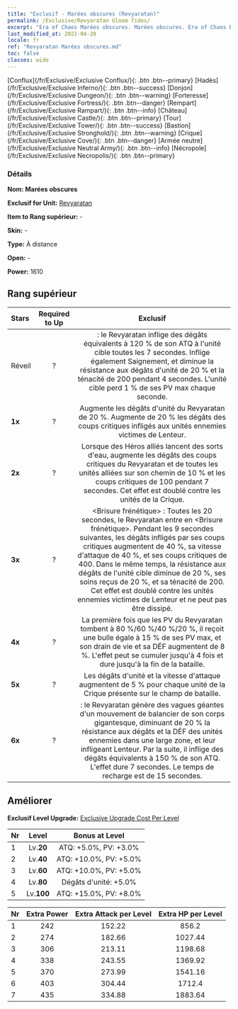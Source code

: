 ```yaml
---
title: "Exclusif - Marées obscures (Revyaratan)"
permalink: /Exclusive/Revyaratan Gloom Tides/
excerpt: "Era of Chaos Marées obscures. Marées obscures. Era of Chaos Exclusif Marées obscures. Revyaratan Exclusif."
last_modified_at: 2021-04-28
locale: fr
ref: "Revyaratan Marées obscures.md"
toc: false
classes: wide
---
```

 [Conflux](/fr/Exclusive/Exclusive Conflux/){: .btn .btn--primary} [Hadès](/fr/Exclusive/Exclusive Inferno/){: .btn .btn--success} [Donjon](/fr/Exclusive/Exclusive Dungeon/){: .btn .btn--warning} [Forteresse](/fr/Exclusive/Exclusive Fortress/){: .btn .btn--danger} [Rempart](/fr/Exclusive/Exclusive Rampart/){: .btn .btn--info} [Château](/fr/Exclusive/Exclusive Castle/){: .btn .btn--primary} [Tour](/fr/Exclusive/Exclusive Tower/){: .btn .btn--success} [Bastion](/fr/Exclusive/Exclusive Stronghold/){: .btn .btn--warning} [Crique](/fr/Exclusive/Exclusive Cove/){: .btn .btn--danger} [Armée neutre](/fr/Exclusive/Exclusive Neutral Army/){: .btn .btn--info} [Nécropole](/fr/Exclusive/Exclusive Necropolis/){: .btn .btn--primary} 

### Détails
 **Nom: Marées obscures** 

 **Exclusif for Unit:** [Revyaratan](/fr/units/Revyaratan/) 

 **Item to Rang supérieur:** -

 **Skin:** -

 **Type:** À distance

 **Open:** -

 **Power:** 1610

## Rang supérieur

  |     Stars    |  Required to Up | Exclusif |
  |:-------------|:---------------:|:---------------:|
  |  Réveil  | ? | <Recherche de sang> : le Revyaratan inflige des dégâts équivalents à 120 % de son ATQ à l'unité cible toutes les 7 secondes. Inflige également Saignement, et diminue la résistance aux dégâts d'unité de 20 % et la ténacité de 200 pendant 4 secondes. L'unité cible perd 1 % de ses PV max chaque seconde. |
  | **1x** <i class="fas fa-star"/> | ? | Augmente les dégâts d'unité du Revyaratan de 20 %. Augmente de 20 % les dégâts des coups critiques infligés aux unités ennemies victimes de Lenteur. |
  | **2x** <i class="fas fa-star"/> | ? | Lorsque des Héros alliés lancent des sorts d'eau, augmente les dégâts des coups critiques du Revyaratan et de toutes les unités alliées sur son chemin de 10 % et les coups critiques de 100 pendant 7 secondes. Cet effet est doublé contre les unités de la Crique. |
  | **3x** <i class="fas fa-star"/> | ? | <Brisure frénétique> : Toutes les 20 secondes, le Revyaratan entre en <Brisure frénétique>. Pendant les 9 secondes suivantes, les dégâts infligés par ses coups critiques augmentent de 40 %, sa vitesse d'attaque de 40 %, et ses coups critiques de 400. Dans le même temps, la résistance aux dégâts de l'unité cible diminue de 20 %, ses soins reçus de 20 %, et sa ténacité de 200. Cet effet est doublé contre les unités ennemies victimes de Lenteur et ne peut pas être dissipé. |
  | **4x** <i class="fas fa-star"/> | ? | La première fois que les PV du Revyaratan tombent à 80 %/60 %/40 %/20 %, il reçoit une bulle égale à 15 % de ses PV max, et son drain de vie et sa DÉF augmentent de 8 %. L'effet peut se cumuler jusqu'à 4 fois et dure jusqu'à la fin de la bataille. |
  | **5x** <i class="fas fa-star"/> | ? | Les dégâts d'unité et la vitesse d'attaque augmentent de 5 % pour chaque unité de la Crique présente sur le champ de bataille. |
  | **6x** <i class="fas fa-star"/> | ? | <Inhumation abyssale> : le Revyaratan génère des vagues géantes d'un mouvement de balancier de son corps gigantesque, diminuant de 20 % la résistance aux dégâts et la DÉF des unités ennemies dans une large zone, et leur infligeant Lenteur. Par la suite, il inflige des dégâts équivalents à 150 % de son ATQ. L'effet dure 7 secondes. Le temps de recharge est de 15 secondes. |


## Améliorer
 **Exclusif Level Upgrade:** [Exclusive Upgrade Cost Per Level](/Exclusive/ExclusiveUpgradeCostPerLevel/)

  |  Nr  |   Level  | Bonus at Level |
  |:-----|:--------:|:--------------:|
  | 1 | Lv.**20** | ATQ: +5.0%, PV: +3.0% |
  | 2 | Lv.**40** | ATQ: +10.0%, PV: +5.0% |
  | 3 | Lv.**60** | ATQ: +10.0%, PV: +5.0% |
  | 4 | Lv.**80** | Dégâts d'unité: +5.0% |
  | 5 | Lv.**100** | ATQ: +15.0%, PV: +8.0% |


  |  Nr  |  Extra Power | Extra Attack per Level | Extra HP per Level |
  |:-----|:--------:|:--------:|:--------:|
  | 1 | 242 | 152.22 | 856.2 |
  | 2 | 274 | 182.66 | 1027.44 |
  | 3 | 306 | 213.11 | 1198.68 |
  | 4 | 338 | 243.55 | 1369.92 |
  | 5 | 370 | 273.99 | 1541.16 |
  | 6 | 403 | 304.44 | 1712.4 |
  | 7 | 435 | 334.88 | 1883.64 |


